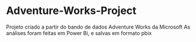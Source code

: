 # Adventure-Works-Project
Projeto criado a partir do bando de dados Adventure Works da Microsoft
As análises foram feitas em Power Bi, e salvas em formato pbix
